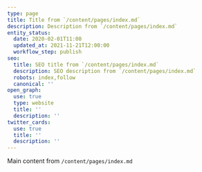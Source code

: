 ```yaml
---
type: page
title: Title from `/content/pages/index.md`
description: Description from `/content/pages/index.md`
entity_status:
  date: 2020-02-01T11:00
  updated_at: 2021-11-21T12:00:00
  workflow_step: publish
seo:
  title: SEO title from `/content/pages/index.md`
  description: SEO description from `/content/pages/index.md`
  robots: index,follow
  canonical: ''
open_graph:
  use: true
  type: website
  title: ''
  description: ''
twitter_cards:
  use: true
  title: ''
  description: ''
---
```


Main content from <code>/content/pages/index.md</code>
